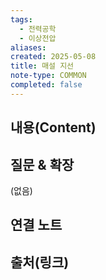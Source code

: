 ```yaml
---
tags:
  - 전력공학
  - 이상전압
aliases: 
created: 2025-05-08
title: 매설 지선
note-type: COMMON
completed: false
---
```


## 내용(Content)


## 질문 & 확장

(없음)

## 연결 노트

## 출처(링크)

